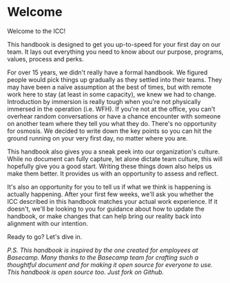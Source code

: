 # Welcome

Welcome to the ICC!

This handbook is designed to get you up-to-speed for your first day on our team. It lays out everything you need to know about our purpose, programs, values, process and perks.

For over 15 years, we didn't really have a formal handbook. We figured people would pick things up gradually as they settled into their teams. They may have been a naïve assumption at the best of times, but with remote work here to stay (at least in some capacity), we knew we had to change. Introduction by immersion is really tough when you're not physically immersed in the operation (i.e. WFH). If you're not at the office, you can't overhear random conversations or have a chance encounter with someone on another team where they tell you what they do. There's no opportunity for osmosis. We decided to write down the key points so you can hit the ground running on your very first day, no matter where you are.

This handbook also gives you a sneak peek into our organization's culture. While no document can fully capture, let alone dictate team culture, this will hopefully give you a good start. Writing these things down also helps us make them better. It provides us with an opportunity to assess and reflect.

It's also an opportunity for you to tell us if what we think is happening is actually happening. After your first few weeks, we'll ask you whether the ICC described in this handbook matches your actual work experience. If it doesn't, we'll be looking to you for guidance about how to update the handbook, or make changes that can help bring our reality back into alignment with our intention.

Ready to go? Let's dive in.

*P.S. This handbook is inspired by the one created for employees at Basecamp. Many thanks to the Basecamp team for crafting such a thoughtful document and for making it open source for everyone to use. This handbook is open source too. Just fork on Github.*

<cta-arrow target="why-icc.md" text="Why ICC"></cta-arrow>
